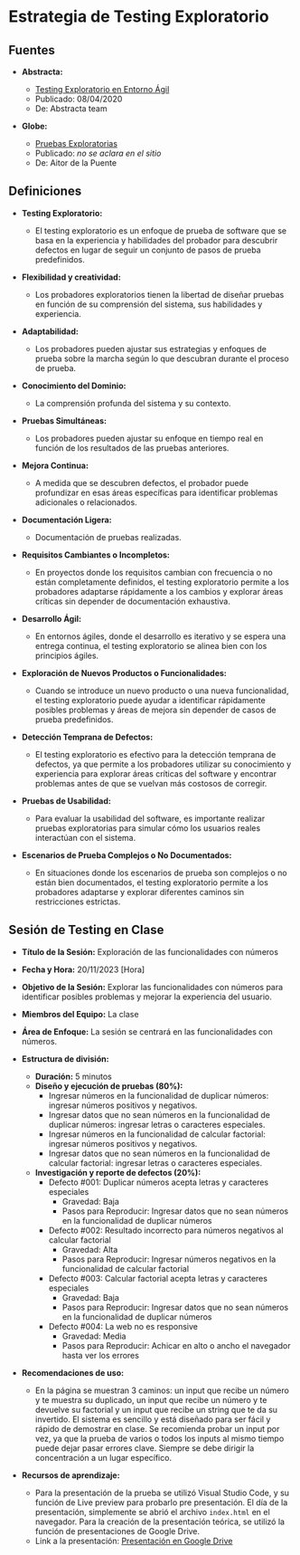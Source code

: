 # Estrategia de Testing Exploratorio

## Fuentes

- **Abstracta:**
  - [Testing Exploratorio en Entorno Ágil](https://cl.abstracta.us/blog/testing-exploratorio-entorno-agil/)
  - Publicado: 08/04/2020
  - De: Abstracta team

- **Globe:**
  - [Pruebas Exploratorias](https://ahorasomos.izertis.com/globetesting/2012/03/pruebas-exploratorias/)
  - Publicado: *no se aclara en el sitio*
  - De: Aitor de la Puente

## Definiciones

- **Testing Exploratorio:**
  - El testing exploratorio es un enfoque de prueba de software que se basa en la experiencia y habilidades del probador para descubrir defectos en lugar de seguir un conjunto de pasos de prueba predefinidos.

- **Flexibilidad y creatividad:**
  - Los probadores exploratorios tienen la libertad de diseñar pruebas en función de su comprensión del sistema, sus habilidades y experiencia.

- **Adaptabilidad:**
  - Los probadores pueden ajustar sus estrategias y enfoques de prueba sobre la marcha según lo que descubran durante el proceso de prueba.

- **Conocimiento del Dominio:**
  - La comprensión profunda del sistema y su contexto.

- **Pruebas Simultáneas:**
  - Los probadores pueden ajustar su enfoque en tiempo real en función de los resultados de las pruebas anteriores.

- **Mejora Continua:**
  - A medida que se descubren defectos, el probador puede profundizar en esas áreas específicas para identificar problemas adicionales o relacionados.

- **Documentación Ligera:**
  - Documentación de pruebas realizadas.

- **Requisitos Cambiantes o Incompletos:**
  - En proyectos donde los requisitos cambian con frecuencia o no están completamente definidos, el testing exploratorio permite a los probadores adaptarse rápidamente a los cambios y explorar áreas críticas sin depender de documentación exhaustiva.

- **Desarrollo Ágil:**
  - En entornos ágiles, donde el desarrollo es iterativo y se espera una entrega continua, el testing exploratorio se alinea bien con los principios ágiles.

- **Exploración de Nuevos Productos o Funcionalidades:**
  - Cuando se introduce un nuevo producto o una nueva funcionalidad, el testing exploratorio puede ayudar a identificar rápidamente posibles problemas y áreas de mejora sin depender de casos de prueba predefinidos.

- **Detección Temprana de Defectos:**
  - El testing exploratorio es efectivo para la detección temprana de defectos, ya que permite a los probadores utilizar su conocimiento y experiencia para explorar áreas críticas del software y encontrar problemas antes de que se vuelvan más costosos de corregir.

- **Pruebas de Usabilidad:**
  - Para evaluar la usabilidad del software, es importante realizar pruebas exploratorias para simular cómo los usuarios reales interactúan con el sistema.

- **Escenarios de Prueba Complejos o No Documentados:**
  - En situaciones donde los escenarios de prueba son complejos o no están bien documentados, el testing exploratorio permite a los probadores adaptarse y explorar diferentes caminos sin restricciones estrictas.

## Sesión de Testing en Clase

- **Título de la Sesión:** Exploración de las funcionalidades con números

- **Fecha y Hora:** 20/11/2023 [Hora]

- **Objetivo de la Sesión:** Explorar las funcionalidades con números para identificar posibles problemas y mejorar la experiencia del usuario.

- **Miembros del Equipo:** La clase

- **Área de Enfoque:** La sesión se centrará en las funcionalidades con números.

- **Estructura de división:**
  - **Duración:** 5 minutos
  - **Diseño y ejecución de pruebas (80%):**
    - Ingresar números en la funcionalidad de duplicar números: ingresar números positivos y negativos.
    - Ingresar datos que no sean números en la funcionalidad de duplicar números: ingresar letras o caracteres especiales.
    - Ingresar números en la funcionalidad de calcular factorial: ingresar números positivos y negativos.
    - Ingresar datos que no sean números en la funcionalidad de calcular factorial: ingresar letras o caracteres especiales.
  - **Investigación y reporte de defectos (20%):**
    - Defecto #001: Duplicar números acepta letras y caracteres especiales
      - Gravedad: Baja
      - Pasos para Reproducir: Ingresar datos que no sean números en la funcionalidad de duplicar números
    - Defecto #002: Resultado incorrecto para números negativos al calcular factorial
      - Gravedad: Alta
      - Pasos para Reproducir: Ingresar números negativos en la funcionalidad de calcular factorial
    - Defecto #003: Calcular factorial acepta letras y caracteres especiales
      - Gravedad: Baja
      - Pasos para Reproducir: Ingresar datos que no sean números en la funcionalidad de duplicar números
    - Defecto #004: La web no es responsive
      - Gravedad: Media
      - Pasos para Reproducir: Achicar en alto o ancho el navegador hasta ver los errores

- **Recomendaciones de uso:**
  - En la página se muestran 3 caminos: un input que recibe un número y te muestra su duplicado, un input que recibe un número y te devuelve su factorial y un input que recibe un string que te da su invertido. El sistema es sencillo y está diseñado para ser fácil y rápido de demostrar en clase. Se recomienda probar un input por vez, ya que la prueba de varios o todos los inputs al mismo tiempo puede dejar pasar errores clave. Siempre se debe dirigir la concentración a un lugar específico.

- **Recursos de aprendizaje:**
  - Para la presentación de la prueba se utilizó Visual Studio Code, y su función de Live preview para probarlo pre presentación. El día de la presentación, simplemente se abrió el archivo `index.html` en el navegador. Para la creación de la presentación teórica, se utilizó la función de presentaciones de Google Drive.
  - Link a la presentación: [Presentación en Google Drive](https://docs.google.com/presentation/d/1YzjtTLc7w6XhrWhy68oObBe2cRUfvGFbR3Ol8O7sGdE/edit#slide=id.p)